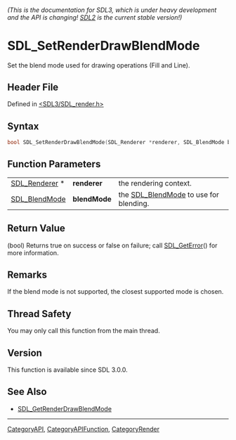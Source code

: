 ###### (This is the documentation for SDL3, which is under heavy development and the API is changing! [SDL2](https://wiki.libsdl.org/SDL2/) is the current stable version!)
# SDL_SetRenderDrawBlendMode

Set the blend mode used for drawing operations (Fill and Line).

## Header File

Defined in [<SDL3/SDL_render.h>](https://github.com/libsdl-org/SDL/blob/main/include/SDL3/SDL_render.h)

## Syntax

```c
bool SDL_SetRenderDrawBlendMode(SDL_Renderer *renderer, SDL_BlendMode blendMode);
```

## Function Parameters

|                                |               |                                                         |
| ------------------------------ | ------------- | ------------------------------------------------------- |
| [SDL_Renderer](SDL_Renderer) * | **renderer**  | the rendering context.                                  |
| [SDL_BlendMode](SDL_BlendMode) | **blendMode** | the [SDL_BlendMode](SDL_BlendMode) to use for blending. |

## Return Value

(bool) Returns true on success or false on failure; call
[SDL_GetError](SDL_GetError)() for more information.

## Remarks

If the blend mode is not supported, the closest supported mode is chosen.

## Thread Safety

You may only call this function from the main thread.

## Version

This function is available since SDL 3.0.0.

## See Also

- [SDL_GetRenderDrawBlendMode](SDL_GetRenderDrawBlendMode)

----
[CategoryAPI](CategoryAPI), [CategoryAPIFunction](CategoryAPIFunction), [CategoryRender](CategoryRender)

